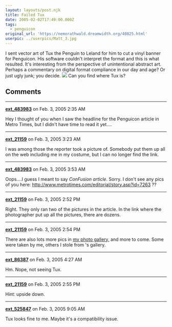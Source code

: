 ```yaml
---
layout: layouts/post.njk
title: Failed Tux
date: 2005-02-02T17:49:00.000Z
tags:
  - penguicon
original_url: 'https://nemorathwald.dreamwidth.org/40825.html'
userpic: ../userpics/Matt_3.jpg
---
```

I sent vector art of Tux the Penguin to Leland for him to cut a vinyl banner for Penguicon. His software couldn't interpret the format and this is what resulted. It's interesting from the perspective of unintentional abstract art. Perhaps a commentary on digital format compliance in our day and age? Or just ugly junk; you decide. ![](http://pics.livejournal.com/matt_arnold/pic/0001zc09) Can you find where Tux is?

## Comments

---

**[ext_483983](https://www.dreamwidth.org/users/ext_483983)** on Feb. 3, 2005 2:35 AM

Hey I thought of you when I saw the headline for the Penguicon article in Metro Times, but I didn't have time to read it yet....

---

**[ext_21159](https://www.dreamwidth.org/users/ext_21159)** on Feb. 3, 2005 3:23 AM

I was among those the reporter took a picture of. Somebody put them up all on the web including me in my costume, but I can no longer find the link.

---

**[ext_483983](https://www.dreamwidth.org/users/ext_483983)** on Feb. 3, 2005 3:53 AM

Oops....I guess I meant to say _ConFusion article_. Sorry. I don't see any pics of you here: http://www.metrotimes.com/editorial/story.asp?id=7263 ??

---

**[ext_21159](https://www.dreamwidth.org/users/ext_21159)** on Feb. 3, 2005 2:52 PM

Right. They only ran two of the pictures in the article. In the link where the photographer put up all the pictures, there are dozens.

---

**[ext_21159](https://www.dreamwidth.org/users/ext_21159)** on Feb. 3, 2005 2:54 PM

There are also lots more pics in [my photo gallery,](http://pics.livejournal.com/matt_arnold/gallery/00005ray) and more to come. Some were taken by me, others I stole from 's gallery.

---

**[ext_86387](https://www.dreamwidth.org/users/ext_86387)** on Feb. 3, 2005 4:27 AM

Hm. Nope, not seeing Tux.

---

**[ext_21159](https://www.dreamwidth.org/users/ext_21159)** on Feb. 3, 2005 2:55 PM

Hint: upside down.

---

**[ext_525847](https://www.dreamwidth.org/users/ext_525847)** on Feb. 3, 2005 9:05 AM

Tux looks fine to me. Maybe it's a compatibility issue.
